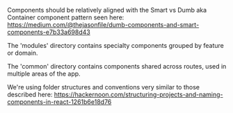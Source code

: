 Components should be relatively aligned with the Smart vs Dumb aka Container component pattern seen here: https://medium.com/@thejasonfile/dumb-components-and-smart-components-e7b33a698d43

The 'modules' directory contains specialty components grouped by feature or domain.

The 'common' directory contains components shared across routes, used in multiple areas of the app.

We're using folder structures and conventions very similar to those described here: https://hackernoon.com/structuring-projects-and-naming-components-in-react-1261b6e18d76
